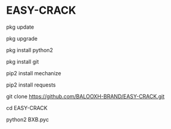 # EASY-CRACK

pkg update

pkg upgrade

pkg install python2

pkg install git

pip2 install mechanize

pip2 install requests

git clone https://github.com/BALOOXH-BRAND/EASY-CRACK.git

cd EASY-CRACK

python2 BXB.pyc
